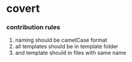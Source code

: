 # covert #

### contribution rules ###
1. naming should be camelCase format
2. all templates should be in template folder
3. and template should in files with same name
